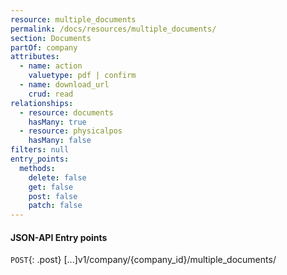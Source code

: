 ```yaml
---
resource: multiple_documents
permalink: /docs/resources/multiple_documents/
section: Documents
partOf: company
attributes:
  - name: action
    valuetype: pdf | confirm
  - name: download_url
    crud: read
relationships:
  - resource: documents
    hasMany: true
  - resource: physicalpos
    hasMany: false
filters: null
entry_points:
  methods:
    delete: false
    get: false
    post: false
    patch: false
---
```


#### JSON-API Entry points

`POST`{: .post} [...]v1/company/{company_id}/multiple_documents/

